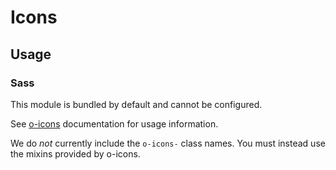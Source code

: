 # Icons

## Usage

### Sass

This module is bundled by default and cannot be configured.

See [o-icons](https://github.com/Financial-Times/o-icons) documentation for usage information.

We do _not_ currently include the `o-icons-` class names. You must instead use the mixins provided by o-icons.
